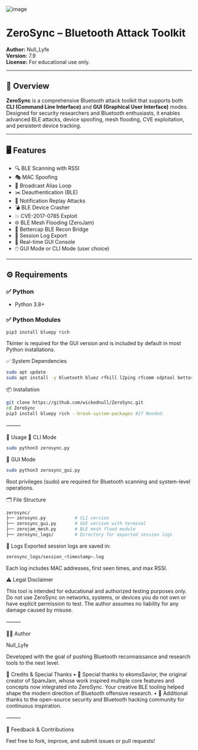 ![image](https://github.com/user-attachments/assets/a0b8af4a-1b65-43e3-8fdd-464b6c1484f1)

# ZeroSync – Bluetooth Attack Toolkit

**Author:** Null_Lyfe  
**Version:** 7.9  
**License:** For educational use only.

---

## 📡 Overview

**ZeroSync** is a comprehensive Bluetooth attack toolkit that supports both **CLI (Command Line Interface)** and **GUI (Graphical User Interface)** modes. Designed for security researchers and Bluetooth enthusiasts, it enables advanced BLE attacks, device spoofing, mesh flooding, CVE exploitation, and persistent device tracking.

---

## 🖥️ Features

- 🔍 BLE Scanning with RSSI
- 🎭 MAC Spoofing
- 📡 Broadcast Alias Loop
- ✂️ Deauthentication (BLE)
- 💌 Notification Replay Attacks
- 💣 BLE Device Crasher
- 💥 CVE-2017-0785 Exploit
- 🌐 BLE Mesh Flooding (ZeroJam)
- 💉 Bettercap BLE Recon Bridge
- 📁 Session Log Export
- 🧪 Real-time GUI Console
- 🖱️ GUI Mode or CLI Mode (user choice)

---

## ⚙️ Requirements

### ✅ Python

- Python 3.8+

### ✅ Python Modules

```bash
pip3 install bluepy rich
```
Tkinter is required for the GUI version and is included by default in most Python installations.

✅ System Dependencies
```bash
sudo apt update
sudo apt install -y bluetooth bluez rfkill l2ping rfcomm sdptool bettercap xterm
```
📦 Installation

```bash
git clone https://github.com/wickednull/ZeroSync.git
cd ZeroSync
pip3 install bluepy rich --break-system-packages #If Needed.
```

⸻

🚀 Usage
🔹 CLI Mode
```bash
sudo python3 zerosync.py
```
🔹 GUI Mode
```bash
sudo python3 zerosync_gui.py
```
Root privileges (sudo) are required for Bluetooth scanning and system-level operations.


🗂️ File Structure

```bash
zerosync/
├── zerosync.py           # CLI version
├── zerosync_gui.py       # GUI version with terminal
├── zerojam_mesh.py       # BLE mesh flood module
├── zerosync_logs/        # Directory for exported session logs
```

📁 Logs
Exported session logs are saved in:
```bash
zerosync_logs/session_<timestamp>.log
```
Each log includes MAC addresses, first seen times, and max RSSI.

⚠️ Legal Disclaimer

This tool is intended for educational and authorized testing purposes only.
Do not use ZeroSync on networks, systems, or devices you do not own or have explicit permission to test.
The author assumes no liability for any damage caused by misuse.

⸻

👨‍💻 Author

Null_Lyfe

Developed with the goal of pushing Bluetooth reconnaissance and research tools to the next level.

🙏 Credits & Special Thanks
	•	💜 Special thanks to ekomsSavior, the original creator of SpamJam, whose work inspired multiple core features and concepts now integrated into ZeroSync. Your creative BLE tooling helped shape the modern direction of Bluetooth offensive research.
	•	🧠 Additional thanks to the open-source security and Bluetooth hacking community for continuous inspiration.


⸻

💬 Feedback & Contributions

Feel free to fork, improve, and submit issues or pull requests!




